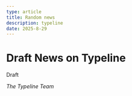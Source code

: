 ```yaml
---
type: article
title: Random news 
description: typeline
date: 2025-8-29
---
```


# Draft News on Typeline

Draft 

<!-- markdownlint-disable-next-line MD036 -->
*The Typeline  Team*

